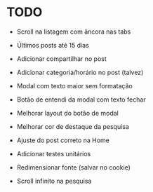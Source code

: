 # TODO

- Scroll na listagem com âncora nas tabs

- Últimos posts até 15 dias
- Adicionar compartilhar no post
- Adicionar categoria/horário no post (talvez)
- Modal com texto maior sem formatação
- Botão de entendi da modal com texto fechar
- Melhorar layout do botão de modal
- Melhorar cor de destaque da pesquisa
- Ajuste do post correto na Home
- Adicionar testes unitários
- Redimensionar fonte (salvar no cookie)
- Scroll infinito na pesquisa
